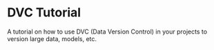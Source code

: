 # DVC Tutorial

A tutorial on how to use DVC (Data Version Control) in your projects to version large data, models, etc.
